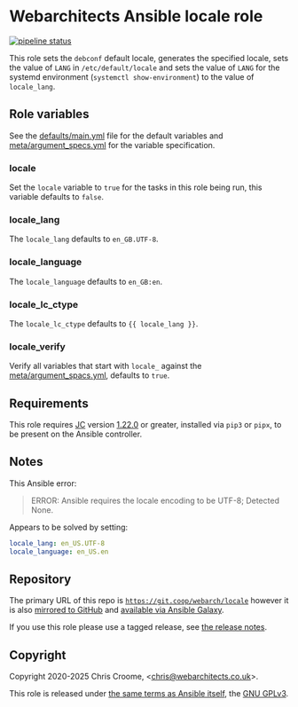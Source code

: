 # Webarchitects Ansible locale role

[![pipeline status](https://git.coop/webarch/locale/badges/master/pipeline.svg)](https://git.coop/webarch/locale/-/commits/master)

This role sets the `debconf` default locale, generates the specified locale, sets the value of `LANG` in `/etc/default/locale` and sets the value of `LANG` for the systemd environment (`systemctl show-environment`) to the value of `locale_lang`.

## Role variables

See the [defaults/main.yml](defaults/main.yml) file for the default variables and [meta/argument_specs.yml](meta/argument_specs.yml) for the variable specification.

### locale

Set the `locale` variable to `true` for the tasks in this role being run, this variable defaults to `false`.

### locale_lang

The `locale_lang` defaults to `en_GB.UTF-8`.

### locale_language

The `locale_language` defaults to `en_GB:en`.

### locale_lc_ctype

The `locale_lc_ctype` defaults to `{{ locale_lang }}`.

### locale_verify

Verify all variables that start with `locale_` against the [meta/argument_spacs.yml](meta/argument_specs.yml), defaults to `true`.

## Requirements

This role requires [JC](https://github.com/kellyjonbrazil/jc) version [1.22.0](https://github.com/kellyjonbrazil/jc/releases/tag/v1.22.0) or greater, installed via `pip3` or `pipx`, to be present on the Ansible controller.

## Notes

This Ansible error:

> ERROR: Ansible requires the locale encoding to be UTF-8; Detected None.

Appears to be solved by setting:

```yaml
locale_lang: en_US.UTF-8
locale_language: en_US.en
```

## Repository

The primary URL of this repo is [`https://git.coop/webarch/locale`](https://git.coop/webarch/locale) however it is also [mirrored to GitHub](https://github.com/webarch-coop/ansible-role-locale) and [available via Ansible Galaxy](https://galaxy.ansible.com/chriscroome/locale).

If you use this role please use a tagged release, see [the release notes](https://git.coop/webarch/locale/-/releases).

## Copyright

Copyright 2020-2025 Chris Croome, &lt;[chris@webarchitects.co.uk](mailto:chris@webarchitects.co.uk)&gt;.

This role is released under [the same terms as Ansible itself](https://github.com/ansible/ansible/blob/devel/COPYING), the [GNU GPLv3](LICENSE).
